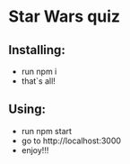 # Star Wars quiz

## Installing:

- run npm i
- that`s all!

## Using:

- run npm start
- go to http://localhost:3000
- enjoy!!!
